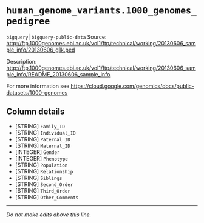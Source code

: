 # `human_genome_variants.1000_genomes_pedigree`
`bigquery`| `bigquery-public-data`
Source:
http://ftp.1000genomes.ebi.ac.uk/vol1/ftp/technical/working/20130606_sample_info/20130606_g1k.ped

Description:
http://ftp.1000genomes.ebi.ac.uk/vol1/ftp/technical/working/20130606_sample_info/README_20130606_sample_info

For more information see https://cloud.google.com/genomics/docs/public-datasets/1000-genomes

## Column details
* [STRING]    `Family_ID`
* [STRING]    `Individual_ID`
* [STRING]    `Paternal_ID`
* [STRING]    `Maternal_ID`
* [INTEGER]   `Gender`
* [INTEGER]   `Phenotype`
* [STRING]    `Population`
* [STRING]    `Relationship`
* [STRING]    `Siblings`
* [STRING]    `Second_Order`
* [STRING]    `Third_Order`
* [STRING]    `Other_Comments`

-------------------------------------------------------------------------------
*Do not make edits above this line.*
